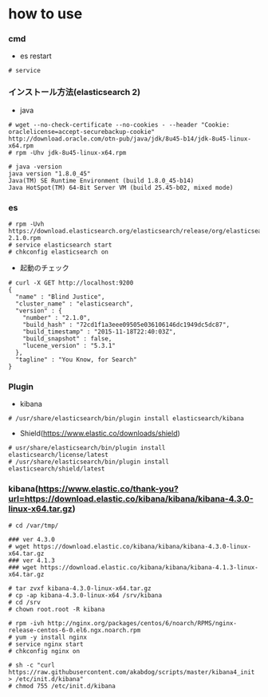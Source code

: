 # how to use



### cmd

+ es restart

```
# service 
```



### インストール方法(elasticsearch 2)

+ java

```
# wget --no-check-certificate --no-cookies - --header "Cookie: oraclelicense=accept-securebackup-cookie" http://download.oracle.com/otn-pub/java/jdk/8u45-b14/jdk-8u45-linux-x64.rpm
# rpm -Uhv jdk-8u45-linux-x64.rpm
```

```
# java -version
java version "1.8.0_45"
Java(TM) SE Runtime Environment (build 1.8.0_45-b14)
Java HotSpot(TM) 64-Bit Server VM (build 25.45-b02, mixed mode)
```

### es

```
# rpm -Uvh https://download.elasticsearch.org/elasticsearch/release/org/elasticsearch/distribution/rpm/elasticsearch/2.1.0/elasticsearch-2.1.0.rpm
# service elasticsearch start
# chkconfig elasticsearch on
```

+ 起動のチェック

```
# curl -X GET http://localhost:9200
{
  "name" : "Blind Justice",
  "cluster_name" : "elasticsearch",
  "version" : {
    "number" : "2.1.0",
    "build_hash" : "72cd1f1a3eee09505e036106146dc1949dc5dc87",
    "build_timestamp" : "2015-11-18T22:40:03Z",
    "build_snapshot" : false,
    "lucene_version" : "5.3.1"
  },
  "tagline" : "You Know, for Search"
}
```



### Plugin

+ kibana

```
# /usr/share/elasticsearch/bin/plugin install elasticsearch/kibana
```


+ Shield(https://www.elastic.co/downloads/shield)

```
# usr/share/elasticsearch/bin/plugin install elasticsearch/license/latest
# /usr/share/elasticsearch/bin/plugin install elasticsearch/shield/latest
```



### kibana(https://www.elastic.co/thank-you?url=https://download.elastic.co/kibana/kibana/kibana-4.3.0-linux-x64.tar.gz)


```
# cd /var/tmp/

### ver 4.3.0
# wget https://download.elastic.co/kibana/kibana/kibana-4.3.0-linux-x64.tar.gz
### ver 4.1.3
### wget https://download.elastic.co/kibana/kibana/kibana-4.1.3-linux-x64.tar.gz

# tar zvxf kibana-4.3.0-linux-x64.tar.gz
# cp -ap kibana-4.3.0-linux-x64 /srv/kibana
# cd /srv
# chown root.root -R kibana
```

```
# rpm -ivh http://nginx.org/packages/centos/6/noarch/RPMS/nginx-release-centos-6-0.el6.ngx.noarch.rpm
# yum -y install nginx
# service nginx start
# chkconfig nginx on
```





```
# sh -c "curl https://raw.githubusercontent.com/akabdog/scripts/master/kibana4_init > /etc/init.d/kibana"
# chmod 755 /etc/init.d/kibana
```
